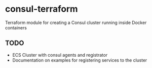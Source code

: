 # consul-terraform

Terraform module for creating a Consul cluster running inside Docker containers

## TODO

- ECS Cluster with consul agents and registrator
- Documentation on examples for registering services to the cluster
